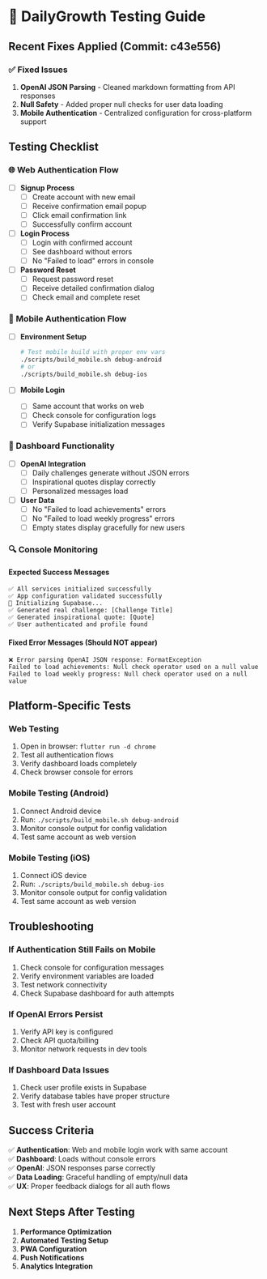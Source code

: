 # 🧪 DailyGrowth Testing Guide

## Recent Fixes Applied (Commit: c43e556)

### ✅ Fixed Issues
1. **OpenAI JSON Parsing** - Cleaned markdown formatting from API responses
2. **Null Safety** - Added proper null checks for user data loading
3. **Mobile Authentication** - Centralized configuration for cross-platform support

## Testing Checklist

### 🌐 Web Authentication Flow
- [ ] **Signup Process**
  - [ ] Create account with new email
  - [ ] Receive confirmation email popup
  - [ ] Click email confirmation link
  - [ ] Successfully confirm account

- [ ] **Login Process**
  - [ ] Login with confirmed account
  - [ ] See dashboard without errors
  - [ ] No "Failed to load" errors in console

- [ ] **Password Reset**
  - [ ] Request password reset
  - [ ] Receive detailed confirmation dialog
  - [ ] Check email and complete reset

### 📱 Mobile Authentication Flow
- [ ] **Environment Setup**
  ```bash
  # Test mobile build with proper env vars
  ./scripts/build_mobile.sh debug-android
  # or
  ./scripts/build_mobile.sh debug-ios
  ```

- [ ] **Mobile Login**
  - [ ] Same account that works on web
  - [ ] Check console for configuration logs
  - [ ] Verify Supabase initialization messages

### 🎯 Dashboard Functionality
- [ ] **OpenAI Integration**
  - [ ] Daily challenges generate without JSON errors
  - [ ] Inspirational quotes display correctly
  - [ ] Personalized messages load

- [ ] **User Data**
  - [ ] No "Failed to load achievements" errors
  - [ ] No "Failed to load weekly progress" errors
  - [ ] Empty states display gracefully for new users

### 🔍 Console Monitoring

#### Expected Success Messages
```
✅ All services initialized successfully
✅ App configuration validated successfully
🔧 Initializing Supabase...
✅ Generated real challenge: [Challenge Title]
✅ Generated inspirational quote: [Quote]
✅ User authenticated and profile found
```

#### Fixed Error Messages (Should NOT appear)
```
❌ Error parsing OpenAI JSON response: FormatException
Failed to load achievements: Null check operator used on a null value
Failed to load weekly progress: Null check operator used on a null value
```

## Platform-Specific Tests

### Web Testing
1. Open in browser: `flutter run -d chrome`
2. Test all authentication flows
3. Verify dashboard loads completely
4. Check browser console for errors

### Mobile Testing (Android)
1. Connect Android device
2. Run: `./scripts/build_mobile.sh debug-android`
3. Monitor console output for config validation
4. Test same account as web version

### Mobile Testing (iOS)
1. Connect iOS device
2. Run: `./scripts/build_mobile.sh debug-ios`
3. Monitor console output for config validation
4. Test same account as web version

## Troubleshooting

### If Authentication Still Fails on Mobile
1. Check console for configuration messages
2. Verify environment variables are loaded
3. Test network connectivity
4. Check Supabase dashboard for auth attempts

### If OpenAI Errors Persist
1. Verify API key is configured
2. Check API quota/billing
3. Monitor network requests in dev tools

### If Dashboard Data Issues
1. Check user profile exists in Supabase
2. Verify database tables have proper structure
3. Test with fresh user account

## Success Criteria

✅ **Authentication**: Web and mobile login work with same account  
✅ **Dashboard**: Loads without console errors  
✅ **OpenAI**: JSON responses parse correctly  
✅ **Data Loading**: Graceful handling of empty/null data  
✅ **UX**: Proper feedback dialogs for all auth flows  

## Next Steps After Testing

1. **Performance Optimization**
2. **Automated Testing Setup**
3. **PWA Configuration**
4. **Push Notifications**
5. **Analytics Integration**
